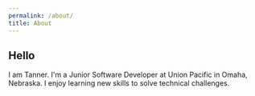 ```yaml
---
permalink: /about/
title: About
---
```


## Hello

I am Tanner. I'm a Junior Software Developer at Union Pacific in Omaha, Nebraska. I enjoy learning new skills to solve technical challenges.
